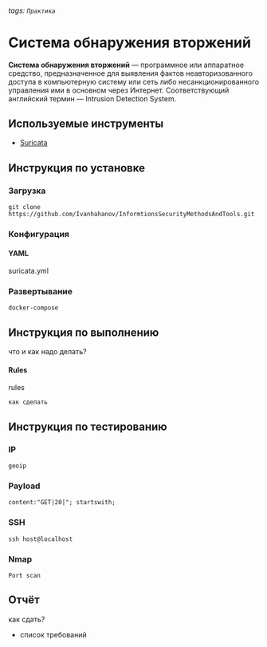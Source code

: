 ###### tags: `Практика`
# Система обнаружения вторжений
**Система обнаружения вторжений** — программное или аппаратное средство, предназначенное для выявления фактов неавторизованного доступа в компьютерную систему или сеть либо несанкционированного управления ими в основном через Интернет. Соответствующий английский термин — Intrusion Detection System.
## Используемые инструменты
* [Suricata](https://suricata.readthedocs.io/en/suricata-6.0.1/)
## Инструкция по установке
### Загрузка
```
git clone https://github.com/Ivanhahanov/InformtionsSecurityMethodsAndTools.git 
```
### Конфигурация
#### YAML
suricata.yml
### Развертывание
```
docker-compose
```
## Инструкция по выполнению
что и как надо делать?
#### Rules
rules
```
как сделать
```
## Инструкция по тестированию
### IP
```
geoip
```
### Payload
```
content:"GET|20|"; startswith;
```
### SSH
```
ssh host@localhost
```
### Nmap
```
Port scan
``` 
## Отчёт
как сдать?
* список требований
